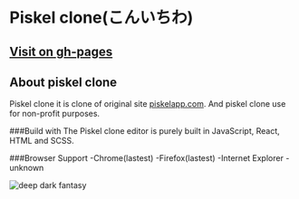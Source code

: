 # Piskel clone(こんいちわ)

## [Visit on gh-pages](https://kozjar.github.io/Gachi_Rep/)

## About piskel clone 
Piskel clone it is clone of original site  [piskelapp.com](https://www.piskelapp.com/). And piskel clone use for non-profit purposes.

###Build with 
The Piskel clone editor is purely built in JavaScript, React, HTML and SCSS.

###Browser Support
-Chrome(lastest)
-Firefox(lastest)
-Internet Explorer - unknown

![deep dark fantasy](https://media1.giphy.com/media/p0PddiU93ArQc/giphy.gif)



